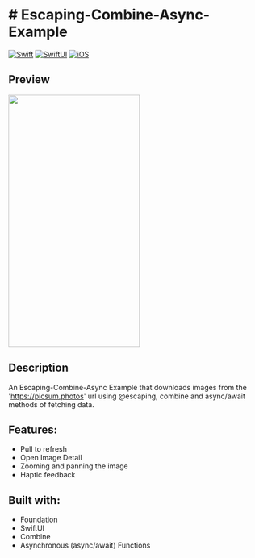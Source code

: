<!-- HEADER -->
<h1> # Escaping-Combine-Async-Example </h1>

[![Swift](https://img.shields.io/badge/Swift-5.0-orange.svg?longCache=true&style=flat&logo=swift)][Swift]
[![SwiftUI](https://img.shields.io/badge/SwiftUI-3.0-blue.svg?longCache=true&style=flat&logo=swift&logoColor=blue)][SwiftUI]
[![iOS](https://img.shields.io/badge/iOS-16.0+-lightgrey.svg?longCache=true&?style=flat&logo=apple)][iOS]





<!-- BODY -->

## Preview

<p align="left">
	<img src="./Preview/iphone-preview.gif" width="260" height="500"/>
</p>


## Description
An Escaping-Combine-Async Example that downloads images from the 'https://picsum.photos' url using @escaping, combine and async/await methods of fetching data. 

## Features:
- Pull to refresh
- Open Image Detail
- Zooming and panning the image
- Haptic feedback



## Built with:
- Foundation
- SwiftUI
- Combine
- Asynchronous (async/await) Functions




<!-- FOOTER -->
<!-- Permanent links -->
[Swift]: https://www.swift.org
[SwiftUI]: https://developer.apple.com/documentation/swiftui/
[iOS]: https://developer.apple.com/ios/
